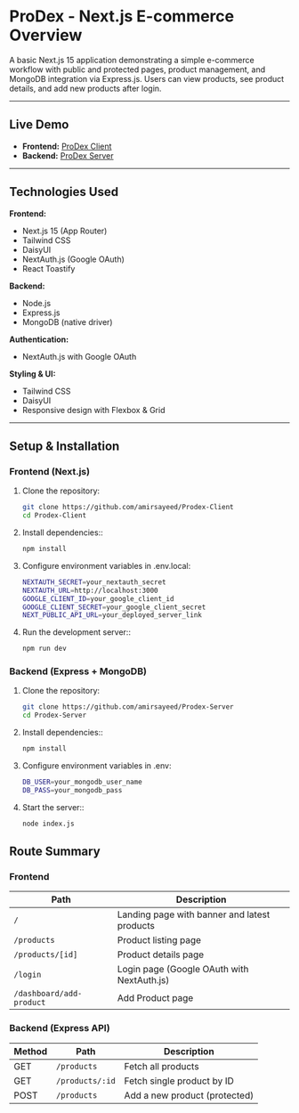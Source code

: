 # ProDex - Next.js E-commerce Overview

A basic Next.js 15 application demonstrating a simple e-commerce workflow with public and protected pages, product management, and MongoDB integration via Express.js. Users can view products, see product details, and add new products after login.

---

## Live Demo

- **Frontend:** [ProDex Client](https://prodex-client.vercel.app/)
- **Backend:** [ProDex Server](https://prodex-server-eight.vercel.app/)

---

## Technologies Used

**Frontend:**

- Next.js 15 (App Router)
- Tailwind CSS
- DaisyUI
- NextAuth.js (Google OAuth)
- React Toastify

**Backend:**

- Node.js
- Express.js
- MongoDB (native driver)

**Authentication:**

- NextAuth.js with Google OAuth

**Styling & UI:**

- Tailwind CSS
- DaisyUI
- Responsive design with Flexbox & Grid

---

## Setup & Installation

### Frontend (Next.js)

1. Clone the repository:

   ```bash
   git clone https://github.com/amirsayeed/Prodex-Client
   cd Prodex-Client
   ```

2. Install dependencies::

   ```bash
   npm install
   ```

3. Configure environment variables in .env.local:

   ```bash
   NEXTAUTH_SECRET=your_nextauth_secret
   NEXTAUTH_URL=http://localhost:3000
   GOOGLE_CLIENT_ID=your_google_client_id
   GOOGLE_CLIENT_SECRET=your_google_client_secret
   NEXT_PUBLIC_API_URL=your_deployed_server_link
   ```

4. Run the development server::
   ```bash
   npm run dev
   ```

### Backend (Express + MongoDB)

1. Clone the repository:

   ```bash
   git clone https://github.com/amirsayeed/Prodex-Server
   cd Prodex-Server
   ```

2. Install dependencies::

   ```bash
   npm install
   ```

3. Configure environment variables in .env:

   ```bash
   DB_USER=your_mongodb_user_name
   DB_PASS=your_mongodb_pass
   ```

4. Start the server::
   ```bash
   node index.js
   ```

## Route Summary

### Frontend

| Path                     | Description                                  |
| ------------------------ | -------------------------------------------- |
| `/`                      | Landing page with banner and latest products |
| `/products`              | Product listing page                         |
| `/products/[id]`         | Product details page                         |
| `/login`                 | Login page (Google OAuth with NextAuth.js)   |
| `/dashboard/add-product` | Add Product page                             |

### Backend (Express API)

| Method | Path            | Description                   |
| ------ | --------------- | ----------------------------- |
| GET    | `/products`     | Fetch all products            |
| GET    | `/products/:id` | Fetch single product by ID    |
| POST   | `/products`     | Add a new product (protected) |
